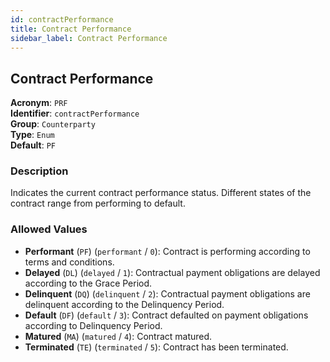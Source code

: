 ```yaml
---
id: contractPerformance
title: Contract Performance
sidebar_label: Contract Performance
---
```


## Contract Performance

**Acronym**: `PRF`  
**Identifier**: `contractPerformance`  
**Group**: `Counterparty`  
**Type**: `Enum`  
**Default**: `PF`  

### Description
Indicates the current contract performance status. Different states of the contract range from performing to default.

### Allowed Values
- **Performant** (`PF`) (`performant` / `0`): Contract is performing according to terms and conditions.
- **Delayed** (`DL`) (`delayed` / `1`): Contractual payment obligations are delayed according to the Grace Period.
- **Delinquent** (`DQ`) (`delinquent` / `2`): Contractual payment obligations are delinquent according to the Delinquency Period.
- **Default** (`DF`) (`default` / `3`): Contract defaulted on payment obligations according to Delinquency Period.
- **Matured** (`MA`) (`matured` / `4`): Contract matured.
- **Terminated** (`TE`) (`terminated` / `5`): Contract has been terminated.

